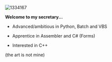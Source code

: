 ![1334167](https://github.com/malwux/malwux/assets/98716224/41f98b6c-87df-4461-8bc1-aa5487a1808f)

**Welcome to my secretary...**

- Advanced/ambitious in Python, Batch and VBS

- Apprentice in Assembler and C# (Forms)

- Interested in C++



(the art is not mine)
